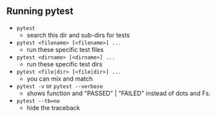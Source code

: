 ## Running pytest

* `pytest`
  * search this dir and sub-dirs for tests
* `pytest <filename> [<filename>] ...`
  * run these specific test files
* `pytest <dirname> [<dirname>] ...`
    * run these specific test dirs
* `pytest <file|dir> [<file|dir>] ...`
  * you can mix and match
* `pytest -v` or `pytest --verbose`
    * shows function and "PASSED" | "FAILED" instead of dots and Fs.
* `pytest --tb=no`
    * hide the traceback
